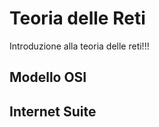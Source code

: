 # Teoria delle Reti


Introduzione alla teoria delle reti!!!


## Modello OSI

## Internet Suite

<br>
<br>
<br>

